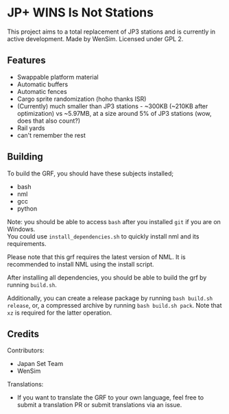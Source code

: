 # JP+ WINS Is Not Stations

This project aims to a total replacement of JP3 stations and is currently in active development.
Made by WenSim. Licensed under GPL 2.

## Features

- Swappable platform material
- Automatic buffers
- Automatic fences
- Cargo sprite randomization (hoho thanks ISR)
- (Currently) much smaller than JP3 stations - ~300KB (~210KB after optimization) vs ~5.97MB, at a size around 5% of JP3 stations (wow, does that also count?)
- Rail yards
- can't remember the rest

## Building

To build the GRF, you should have these subjects installed;

- bash
- nml
- gcc
- python

Note: you should be able to access `bash` after you installed `git` if you are on Windows.\
You could use `install_dependencies.sh` to quickly install nml and its requirements.

Please note that this grf requires the latest version of NML. It is recommended to install
NML using the install script.

After installing all dependencies, you should be able to build the grf by running `build.sh`.

Additionally, you can create a release package by running `bash build.sh release`, or, a compressed archive by running `bash build.sh pack`. Note that `xz` is required for the latter operation.

## Credits

Contributors:

- Japan Set Team
- WenSim

Translations:

- If you want to translate the GRF to your own language, feel free to submit a translation PR or submit translations via an issue.
